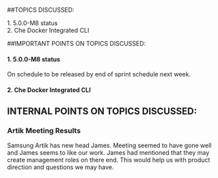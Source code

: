 ##TOPICS DISCUSSED:

​1. 5.0.0-M8 status  
2. Che Docker Integrated CLI

##IMPORTANT POINTS ON TOPICS DISCUSSED:

#### 1. 5.0.0-M8 status  
On schedule to be released by end of sprint schedule next week.

#### 2. Che Docker Integrated CLI  

## INTERNAL POINTS ON TOPICS DISCUSSED:

### Artik Meeting Results
Samsung Artik has new head James. Meeting seemed to have gone well and James seems to like our work. James had mentioned that they may create management roles on there end. This would help us with product direction and questions we may have.

